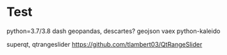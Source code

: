 # Test

python=3.7/3.8
dash
geopandas, descartes?
geojson
vaex
python-kaleido

superqt, qtrangeslider
https://github.com/tlambert03/QtRangeSlider

